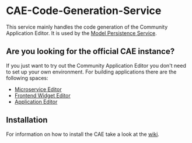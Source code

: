# CAE-Code-Generation-Service
This service mainly handles the code generation of the Community Application
Editor.
It is used by the [Model Persistence Service](https://github.com/rwth-acis/CAE-Model-Persistence-Service).

## Are you looking for the official CAE instance?
If you just want to try out the Community Application Editor you don't need to set up your own environment. For building applications there are the following spaces:
* [Microservice Editor](http://cloud10.dbis.rwth-aachen.de:8081/spaces/CAEMicroservice)
* [Frontend Widget Editor](http://cloud10.dbis.rwth-aachen.de:8081/spaces/CAEFrontend)
* [Application Editor](http://cloud10.dbis.rwth-aachen.de:8081/spaces/CAEApplication)

## Installation
For information on how to install the CAE take a look at the [wiki](https://github.com/rwth-acis/CAE/wiki/Deployment-and-Configuration).
